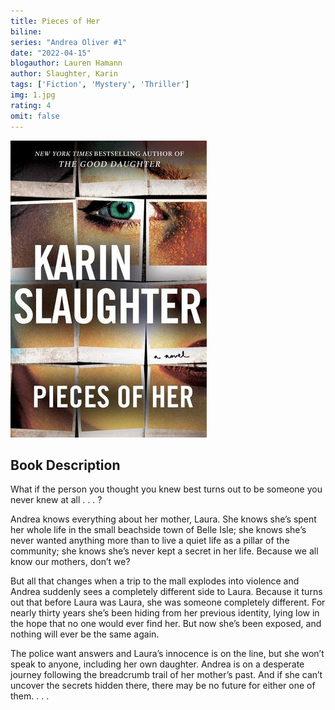 ```yaml
---
title: Pieces of Her
biline:
series: "Andrea Oliver #1"
date: "2022-04-15"
blogauthor: Lauren Hamann
author: Slaughter, Karin
tags: ['Fiction', 'Mystery', 'Thriller']
img: 1.jpg
rating: 4
omit: false
---
```


![Book Cover](1.jpg)

## Book Description

What if the person you thought you knew best turns out to be someone you never knew at all . . . ?

Andrea knows everything about her mother, Laura. She knows she’s spent her whole life in the small beachside town of Belle Isle; she knows she’s never wanted anything more than to live a quiet life as a pillar of the community; she knows she’s never kept a secret in her life. Because we all know our mothers, don’t we?

But all that changes when a trip to the mall explodes into violence and Andrea suddenly sees a completely different side to Laura. Because it turns out that before Laura was Laura, she was someone completely different. For nearly thirty years she’s been hiding from her previous identity, lying low in the hope that no one would ever find her. But now she’s been exposed, and nothing will ever be the same again.

The police want answers and Laura’s innocence is on the line, but she won’t speak to anyone, including her own daughter. Andrea is on a desperate journey following the breadcrumb trail of her mother’s past. And if she can’t uncover the secrets hidden there, there may be no future for either one of them. . . .